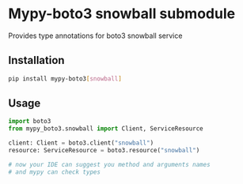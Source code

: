 # Mypy-boto3 snowball submodule

Provides type annotations for boto3 snowball service

## Installation

```bash
pip install mypy-boto3[snowball]
```

## Usage

```python
import boto3
from mypy_boto3.snowball import Client, ServiceResource

client: Client = boto3.client("snowball")
resource: ServiceResource = boto3.resource("snowball")

# now your IDE can suggest you method and arguments names
# and mypy can check types
```

